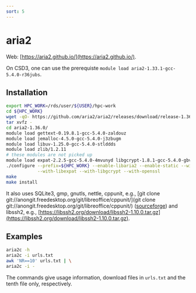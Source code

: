 ```yaml
---
sort: 5
---
```


# aria2

Web: [https://aria2.github.io/](https://aria2.github.io/).

On CSD3, one can use the prerequiste `module load aria2-1.33.1-gcc-5.4.0-r36jubs`.

## Installation

```bash
export HPC_WORK=/rds/user/${USER}/hpc-work
cd ${HPC_WORK}
wget -qO- https://github.com/aria2/aria2/releases/download/release-1.36.0/aria2-1.36.0.tar.gz | \
tar xvfz -
cd aria2-1.36.0/
module load gettext-0.19.8.1-gcc-5.4.0-zaldouz
module load jemalloc-4.5.0-gcc-5.4.0-j3zbugm
module load libuv-1.25.0-gcc-5.4.0-stlddds
module load zlib/1.2.11
# these modules are not picked up
module load expat-2.2.5-gcc-5.4.0-4mvunyd libgcrypt-1.8.1-gcc-5.4.0-gbvid6j openssl-system-gcc-5.4.0-equqac7
./configure --prefix=${HPC_WORK} --enable-libaria2 --enable-static --with-jemalloc --with-libuv \
            --with-libexpat --with-libgcrypt --with-openssl
make
make install
```

It also uses SQLite3, gmp, gnutls, nettle, cppunit, e.g., [git clone git://anongit.freedesktop.org/git/libreoffice/cppunit/](git clone git://anongit.freedesktop.org/git/libreoffice/cppunit/) ([sourceforge](https://sourceforge.net/projects/cppunit/files/cppunit/1.12.1/cppunit-1.12.1.tar.gz/)) and libssh2, e.g., [https://libssh2.org/download/libssh2-1.10.0.tar.gz](https://libssh2.org/download/libssh2-1.10.0.tar.gz).

## Examples

```bash
aria2c -h
aria2c -i urls.txt
awk 'NR==10' urls.txt | \
aria2c -i -
```

The commands give usage information, download files in `urls.txt` and the tenth file only, respectively.
